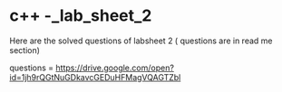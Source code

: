 # c++ -_lab_sheet_2
Here are the solved questions of labsheet 2 ( questions are in read me section) 

questions = https://drive.google.com/open?id=1jh9rQGtNuGDkavcGEDuHFMagVQAGTZbl
